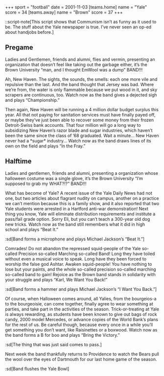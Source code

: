 +++
sport = "football"
date = 2001-11-03
[teams.home]
name = "Yale"
score = 34
[teams.away]
name = "Brown"
score = 37
+++

::script-note[This script shows that Communism isn’t as funny as it used to be. The stuff about the Yale newspaper is true. I’ve never seen an op-ed about handjobs before.]

## Pregame

Ladies and Gentlemen, friends and alumni, flies and vermin, presenting an organization that doesn’t feel like taking out the garbage either, it’s the Brown University “man, and I thought EmWool was a dump” BAND!!!

Ah, New Haven. The sights, the sounds, the smells: each one more vile and repulsive than the last. And the band thought that Jersey was bad. Where we’re from, the water is only flammable because we put wood in it, and sky scrapers are continuous, too. Watch now as the band gives a dejected sigh and plays “Championship.”

Then again, New Haven will be running a 4 million dollar budget surplus this year. All that not paying for sanitation services must have finally payed off, or maybe they’ve just been able to recover some money from their frozen Detroit-Swiss bank accounts. That four million will go a long way to subsidizing New Haven’s razor blade and sugar industries, which haven’t been the same since the class of ’68 graduated. Wait a minute... New Haven never had a \*sugar\* industry... Watch now as the band draws lines of its own on the field and plays “In the Fray.”

## Halftime

Ladies and gentlemen, friends and alumni, presenting a organization whose halloween costume was a single glove, it’s the Brown University “I’m supposed to grab my WHAT?!?” BAND!!!

What has become of Yale? A recent issue of the Yale Daily News had not one, but two articles about flagrant nudity on campus, another on a practice we can’t mention because this is a family show, and it also reported that two Yale students were arrested in a Hartford anti-war demonstration! Next thing you know, Yale will eliminate distribution requirements and institute a pass/fail grade option. Sorry Eli, but you can’t teach a 300-year old dog new tricks. Watch now as the band still remembers what it did in high school and plays “Beat It.”

:sd[Band forms a microphone and plays Michael Jackson’s “Beat It.”]

Comrades! Do not abandon the repressed squid-people of the Yale so-called Precision so-called Marching so-called Band! Long they have toiled without even a musical voice to speak. Long have they been forced to worship the false god Ashtar. Awaken squid-people! You have nothing to lose but your paints, and the whole so-called precision so-called marching so-called band to gain! Rejoice as the Brown band stands in solidarity with your struggle and plays “Karl, We Want You Back!”

:sd[Band forms a hammer and plays Michael Jackson’s “I Want You Back.”]

Of course, when Halloween comes around, all Yalies, from the bourgeios-a to the bourgeoisie, can come together, finally agree to wear something at parties, and take part in the activities of the season. Trick-or-treating at Yale is always rewarding, as students have been known to give out bags of rock candy, 2000 model Mercedes, or advance copies of the World Bank’s plans for the rest of us. Be careful though, because every once in a while you’ll get something you don’t want, like Raisinettes or a boxwood. Watch now as the band forms a B for boo and plays “Bring the Victory.”

:sd[The thing that was just said comes to pass.]

Next week the band thankfully returns to Providence to watch the Bears pull the wool over the eyes of Dartmouth for our last home game of the season.

:sd[Band flushes the Yale Bowl]
